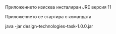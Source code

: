 
Приложението изисква инсталиран JRE версия 11

Приложението се стартира с командата

java -jar design-technologies-task-1.0.0.jar

